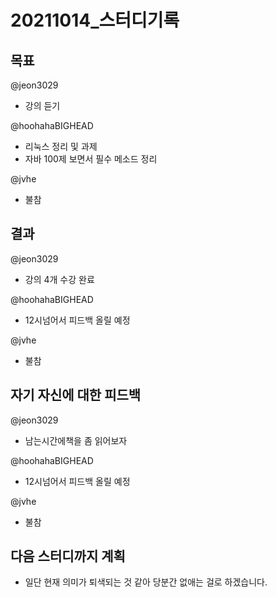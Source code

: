 # 20211014_스터디기록

## 목표

@jeon3029

- 강의 듣기

@hoohahaBIGHEAD

- 리눅스 정리 및 과제
- 자바 100제 보면서 필수 메소드 정리

@jvhe
  
- 불참

## 결과

@jeon3029

- 강의 4개 수강 완료

@hoohahaBIGHEAD

- 12시넘어서 피드백 올릴 예정

@jvhe

- 불참

## 자기 자신에 대한 피드백

@jeon3029

- 남는시간에책을 좀 읽어보자

@hoohahaBIGHEAD

- 12시넘어서 피드백 올릴 예정

@jvhe

- 불참

## 다음 스터디까지 계획

- 일단 현재 의미가 퇴색되는 것 같아 당분간 없애는 걸로 하겠습니다.
